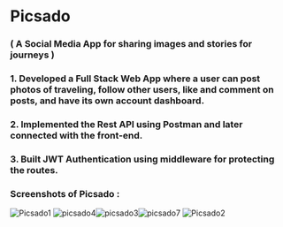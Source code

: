    # Picsado 
### ( A Social Media App for sharing images and stories for journeys )

### 1. Developed a Full Stack Web App where a user can post photos of traveling, follow other users, like and comment on posts, and have its own account dashboard.
### 2. Implemented the Rest API using Postman and later connected with the front-end.
### 3. Built JWT Authentication using middleware for protecting the routes.

### Screenshots of Picsado :
![Picsado1](https://user-images.githubusercontent.com/38534773/107124475-2518d900-68ca-11eb-9491-72255ae3e893.JPG) ![picsado4](https://user-images.githubusercontent.com/38534773/107124497-4f6a9680-68ca-11eb-9788-8f2e9b5758b8.JPG)![picsado3](https://user-images.githubusercontent.com/38534773/107124505-55607780-68ca-11eb-8247-72ea7c33d77b.jpg)![picsado7](https://user-images.githubusercontent.com/38534773/107124618-fa7b5000-68ca-11eb-9355-29b0131e75c8.JPG)
![Picsado2](https://user-images.githubusercontent.com/38534773/107124510-585b6800-68ca-11eb-9a91-2c8cfb998212.JPG)


